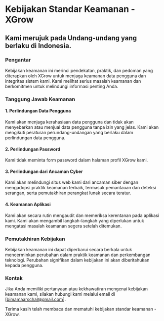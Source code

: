 # Kebijakan Standar Keamanan - XGrow
## Kami merujuk pada Undang-undang yang berlaku di Indonesia.

### Pengantar
Kebijakan keamanan ini merinci pendekatan, praktik, dan pedoman yang diterapkan oleh XGrow untuk menjaga keamanan data pengguna dan integritas sistem kami. Kami melihat serius masalah keamanan dan berkomitmen untuk melindungi informasi penting Anda.

### Tanggung Jawab Keamanan

#### 1. Perlindungan Data Pengguna
Kami akan menjaga kerahasiaan data pengguna dan tidak akan menyebarkan atau menjual data pengguna tanpa izin yang jelas. Kami akan mengikuti peraturan perundang-undangan yang berlaku dalam perlindungan data pengguna.

#### 2. Perlindungan Password
Kami tidak meminta form password dalam halaman profil XGrow kami.

#### 3. Perlindungan dari Ancaman Cyber
Kami akan melindungi situs web kami dari ancaman siber dengan mengadopsi praktik keamanan terbaik, termasuk pemantauan dan deteksi serangan, serta pemutakhiran perangkat lunak secara teratur.

#### 4. Keamanan Aplikasi
Kami akan secara rutin mengaudit dan memeriksa kerentanan pada aplikasi kami. Kami akan mengambil langkah-langkah yang diperlukan untuk mengatasi masalah keamanan segera setelah ditemukan.

### Pemutakhiran Kebijakan
Kebijakan keamanan ini dapat diperbarui secara berkala untuk mencerminkan perubahan dalam praktik keamanan dan perkembangan teknologi. Perubahan signifikan dalam kebijakan ini akan diberitahukan kepada pengguna.

### Kontak
Jika Anda memiliki pertanyaan atau kekhawatiran mengenai kebijakan keamanan kami, silakan hubungi kami melalui email di [bimamaarschal@gmail.com].

Terima kasih telah membaca dan mematuhi kebijakan standar keamanan - XGrow.
